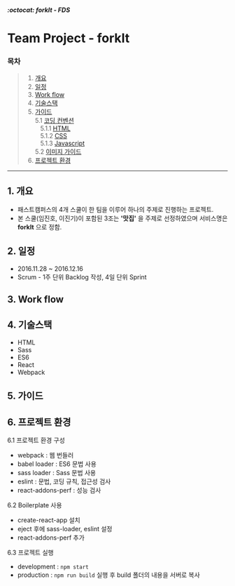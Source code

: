 ##### :octocat: forkIt - FDS

# Team Project - forkIt

### 목차

> 1. [개요](#1-개요)
> 2. [일정](#2-일정)
> 3. [Work flow](#3-Work-flow)
> 4. [기술스택](#4-기술스택)
> 5. [가이드](#5-가이드)  
>   5.1 [코딩 컨벤션]()  
>   &nbsp;&nbsp; 5.1.1 [HTML]()  
>   &nbsp;&nbsp; 5.1.2 [CSS]()  
>   &nbsp;&nbsp; 5.1.3 [Javascript]()  
>   5.2 [이미지 가이드]()
> 6. [프로젝트 환경](#6-프로젝트-환경)
  
---

## 1. 개요

* 패스트캠퍼스의 4개 스쿨이 한 팀을 이루어 하나의 주제로 진행하는 프로젝트.
* 본 스쿨(임진호, 이진기)이 포함된 3조는 __'맛집'__ 을 주제로 선정하였으며 서비스명은 __forkIt__ 으로 정함.


## 2. 일정

* 2016.11.28 ~ 2016.12.16
* Scrum - 1주 단위 Backlog 작성, 4일 단위 Sprint


## 3. Work flow


## 4. 기술스택
 - HTML
 - Sass
 - ES6
 - React
 - Webpack

## 5. 가이드


## 6. 프로젝트 환경
6.1 프로젝트 환경 구성
 - webpack : 웹 번들러
 - babel loader : ES6 문법 사용
 - sass loader : Sass 문법 사용
 - eslint : 문법, 코딩 규칙, 접근성 검사
 - react-addons-perf : 성능 검사

6.2 Boilerplate 사용
 - create-react-app 설치
 - eject 후에 sass-loader, eslint 설정
 - react-addons-perf 추가

6.3 프로젝트 실행
 - development : ```npm start```
 - production : ```npm run build``` 실행 후 build 폴더의 내용을 서버로 복사